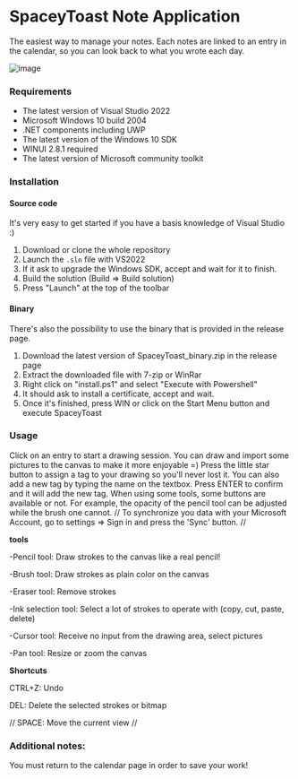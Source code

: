 # SpaceyToast Note Application
The easiest way to manage your notes. Each notes are linked to an entry in the calendar, so you can look back to what you wrote each day.

![image](https://user-images.githubusercontent.com/46863870/209702132-337765dd-e390-4c06-8593-423af56105cc.png)

### Requirements
 - The latest version of Visual Studio 2022
 - Microsoft Windows 10 build 2004
 - .NET components including UWP
 - The latest version of the Windows 10 SDK
 - WINUI 2.8.1 required
 - The latest version of Microsoft community toolkit

### Installation
#### Source code
It's very easy to get started if you have a basis knowledge of Visual Studio :)
 1. Download or clone the whole repository
 2. Launch the ``.sln`` file with VS2022
 3. If it ask to upgrade the Windows SDK, accept and wait for it to finish.
 4. Build the solution (Build => Build solution)
 5. Press "Launch" at the top of the toolbar
#### Binary
There's also the possibility to use the binary that is provided in the release page.
 1. Download the latest version of SpaceyToast_binary.zip in the release page
 2. Extract the downloaded file with 7-zip or WinRar
 3. Right click on "install.ps1" and select "Execute with Powershell"
 4. It should ask to install a certificate, accept and wait.
 5. Once it's finished, press WIN or click on the Start Menu button and execute SpaceyToast

### Usage
Click on an entry to start a drawing session. You can draw and import some pictures to the canvas to make it more enjoyable =)
Press the little star button to assign a tag to your drawing so you'll never lost it. You can also add a new tag by typing the name on the textbox. Press ENTER to confirm and it will add the new tag.
When using some tools, some buttons are available or not. For example, the opacity of the pencil tool can be adjusted while the brush one cannot.
 // To synchronize you data with your Microsoft Account, go to settings => Sign in and press the 'Sync' button. //

**tools**

-Pencil tool: Draw strokes to the canvas like a real pencil!

-Brush tool: Draw strokes as plain color on the canvas

-Eraser tool: Remove strokes

-Ink selection tool: Select a lot of strokes to operate with (copy, cut, paste, delete)

-Cursor tool: Receive no input from the drawing area, select pictures

-Pan tool: Resize or zoom the canvas

**Shortcuts**

CTRL+Z: Undo

DEL: Delete the selected strokes or bitmap

 // SPACE: Move the current view //

### Additional notes:

You must return to the calendar page in order to save your work!
